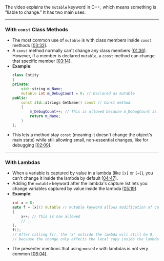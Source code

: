 The video explains the `mutable` keyword in C++, which means something is "liable to change." It has two main uses:

-----

### With `const` Class Methods

  * The most common use of `mutable` is with class members inside `const` methods \[[03:32](http://www.youtube.com/watch?v=bP9z3H3cVMY&t=212)\].
  * A `const` method normally can't change any class members \[[01:36](http://www.youtube.com/watch?v=bP9z3H3cVMY&t=96)\]. However, if a member is declared `mutable`, a `const` method can change that specific member \[[03:14](http://www.youtube.com/watch?v=bP9z3H3cVMY&t=194)\].
  * **Example**:
    ```cpp
    class Entity
    {
    private:
        std::string m_Name;
        mutable int m_DebugCount = 0; // Declared as mutable
    public:
        const std::string& GetName() const // Const method
        {
            m_DebugCount++; // This is allowed because m_DebugCount is mutable
            return m_Name;
        }
    };
    ```
  * This lets a method stay `const` (meaning it doesn't change the object's main state) while still allowing small, non-essential changes, like for debugging \[[02:09](http://www.youtube.com/watch?v=bP9z3H3cVMY&t=129)\].

-----

### With Lambdas

  * When a variable is captured by value in a lambda (like `[x]` or `[=]`), you can't change it inside the lambda by default \[[04:47](http://www.youtube.com/watch?v=bP9z3H3cVMY&t=287)\].
  * Adding the `mutable` keyword after the lambda's capture list lets you change variables captured by value inside the lambda \[[05:19](http://www.youtube.com/watch?v=bP9z3H3cVMY&t=319)\].
  * **Example**:
    ```cpp
    int x = 8;
    auto f = [x]() mutable // mutable keyword allows modification of captured 'x'
    {
        x++; // This is now allowed
        // ...
    };
    f();
    // After calling f(), the 'x' outside the lambda will still be 8,
    // because the change only affects the local copy inside the lambda.
    ```
  * The presenter mentions that using `mutable` with lambdas is not very common \[[06:04](http://www.youtube.com/watch?v=bP9z3H3cVMY&t=364)\].
